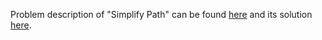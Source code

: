 Problem description of "Simplify Path" can be found [here](https://leetcode.com/problems/simplify-path/) and its solution [here]().

